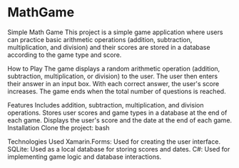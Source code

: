 # MathGame
Simple Math Game
This project is a simple game application where users can practice basic arithmetic operations (addition, subtraction, multiplication, and division) and their scores are stored in a database according to the game type and score.

How to Play
The game displays a random arithmetic operation (addition, subtraction, multiplication, or division) to the user. The user then enters their answer in an input box. With each correct answer, the user's score increases. The game ends when the total number of questions is reached.

Features
Includes addition, subtraction, multiplication, and division operations.
Stores user scores and game types in a database at the end of each game.
Displays the user's score and the date at the end of each game.
Installation
Clone the project:
bash

Technologies Used
Xamarin.Forms: Used for creating the user interface.
SQLite: Used as a local database for storing scores and dates.
C#: Used for implementing game logic and database interactions.



